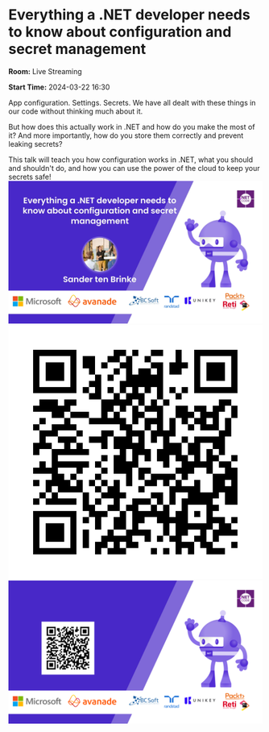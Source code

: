 # Everything a .NET developer needs to know about configuration and secret management
**Room:** Live Streaming

**Start Time:** 2024-03-22 16:30

App configuration. Settings. Secrets. We have all dealt with these things in our code without thinking much about it.

But how does this actually work in .NET and how do you make the most of it? And more importantly, how do you store them correctly and prevent leaking secrets?

This talk will teach you how configuration works in .NET, what you should and shouldn't do, and how you can use the power of the cloud to keep your secrets safe!
![Banner](room3_16_30.jpeg 'SessionBanner')
![QR](qr.png 'Qr')
![Voting Banner](votingBanner.png 'Voting Banner')


